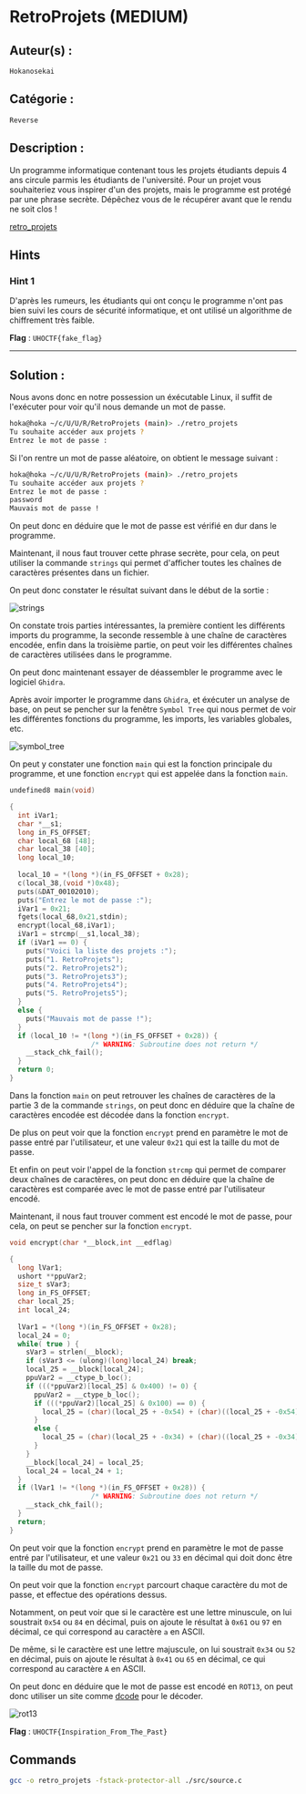 # RetroProjets (MEDIUM)

## Auteur(s) :

`Hokanosekai`

## Catégorie : 

`Reverse`

## Description :

Un programme informatique contenant tous les projets étudiants depuis 4 ans circule parmis les étudiants de l'université. Pour un projet vous souhaiteriez vous inspirer d'un des projets, mais le programme est protégé par une phrase secrète. Dépêchez vous de le récupérer avant que le
rendu ne soit clos !

[retro_projets](./retro_projets)

## Hints

### Hint 1

D'après les rumeurs, les étudiants qui ont conçu le programme n'ont pas bien suivi les cours de sécurité informatique, et ont utilisé un algorithme de chiffrement très faible.

**Flag** : `UHOCTF{fake_flag}`

---

## Solution :

Nous avons donc en notre possession un éxécutable Linux, il suffit de l'exécuter pour voir qu'il nous demande un mot de passe.

```bash
hoka@hoka ~/c/U/U/R/RetroProjets (main)> ./retro_projets
Tu souhaite accéder aux projets ?
Entrez le mot de passe :
```

Si l'on rentre un mot de passe aléatoire, on obtient le message suivant :

```bash
hoka@hoka ~/c/U/U/R/RetroProjets (main)> ./retro_projets
Tu souhaite accéder aux projets ?
Entrez le mot de passe :
password
Mauvais mot de passe !
```

On peut donc en déduire que le mot de passe est vérifié en dur dans le programme.

Maintenant, il nous faut trouver cette phrase secrète, pour cela, on peut utiliser la commande `strings` qui permet d'afficher toutes les chaînes de caractères présentes dans un fichier.

On peut donc constater le résultat suivant dans le début de la sortie :

![strings](https://i.imgur.com/0YURKTi.png)

On constate trois parties intéressantes, la première contient les différents imports du programme, la seconde ressemble à une chaîne de caractères encodée, enfin dans la troisième partie, on peut voir les différentes chaînes de caractères utilisées dans le programme.

On peut donc maintenant essayer de déassembler le programme avec le logiciel `Ghidra`.

Après avoir importer le programme dans `Ghidra`, et éxécuter un analyse de base, on peut se pencher sur la fenêtre `Symbol Tree` qui nous permet de voir les différentes fonctions du programme, les imports, les variables globales, etc.

![symbol_tree](https://i.imgur.com/0tTeXj2.png)

On peut y constater une fonction `main` qui est la fonction principale du programme, et une fonction `encrypt` qui est appelée dans la fonction `main`.

```c
undefined8 main(void)

{
  int iVar1;
  char *__s1;
  long in_FS_OFFSET;
  char local_68 [48];
  char local_38 [40];
  long local_10;
  
  local_10 = *(long *)(in_FS_OFFSET + 0x28);
  c(local_38,(void *)0x48);
  puts(&DAT_00102010);
  puts("Entrez le mot de passe :");
  iVar1 = 0x21;
  fgets(local_68,0x21,stdin);
  encrypt(local_68,iVar1);
  iVar1 = strcmp(__s1,local_38);
  if (iVar1 == 0) {
    puts("Voici la liste des projets :");
    puts("1. RetroProjets");
    puts("2. RetroProjets2");
    puts("3. RetroProjets3");
    puts("4. RetroProjets4");
    puts("5. RetroProjets5");
  }
  else {
    puts("Mauvais mot de passe !");
  }
  if (local_10 != *(long *)(in_FS_OFFSET + 0x28)) {
                    /* WARNING: Subroutine does not return */
    __stack_chk_fail();
  }
  return 0;
}
```
Dans la fonction `main` on peut retrouver les chaînes de caractères de la partie 3 de la commande `strings`, on peut donc en déduire que la chaîne de caractères encodée est décodée dans la fonction `encrypt`.

De plus on peut voir que la fonction `encrypt` prend en paramètre le mot de passe entré par l'utilisateur, et une valeur `0x21` qui est la taille du mot de passe.

Et enfin on peut voir l'appel de la fonction `strcmp` qui permet de comparer deux chaînes de caractères, on peut donc en déduire que la chaîne de caractères  est comparée avec le mot de passe entré par l'utilisateur encodé.

Maintenant, il nous faut trouver comment est encodé le mot de passe, pour cela, on peut se pencher sur la fonction `encrypt`.

```c
void encrypt(char *__block,int __edflag)

{
  long lVar1;
  ushort **ppuVar2;
  size_t sVar3;
  long in_FS_OFFSET;
  char local_25;
  int local_24;
  
  lVar1 = *(long *)(in_FS_OFFSET + 0x28);
  local_24 = 0;
  while( true ) {
    sVar3 = strlen(__block);
    if (sVar3 <= (ulong)(long)local_24) break;
    local_25 = __block[local_24];
    ppuVar2 = __ctype_b_loc();
    if (((*ppuVar2)[local_25] & 0x400) != 0) {
      ppuVar2 = __ctype_b_loc();
      if (((*ppuVar2)[local_25] & 0x100) == 0) {
        local_25 = (char)(local_25 + -0x54) + (char)((local_25 + -0x54) / 0x1a) * -0x1a + 'a';
      }
      else {
        local_25 = (char)(local_25 + -0x34) + (char)((local_25 + -0x34) / 0x1a) * -0x1a + 'A';
      }
    }
    __block[local_24] = local_25;
    local_24 = local_24 + 1;
  }
  if (lVar1 != *(long *)(in_FS_OFFSET + 0x28)) {
                    /* WARNING: Subroutine does not return */
    __stack_chk_fail();
  }
  return;
}
```

On peut voir que la fonction `encrypt` prend en paramètre le mot de passe entré par l'utilisateur, et une valeur `0x21` ou `33` en décimal qui doit donc être la taille du mot de passe.

On peut voir que la fonction `encrypt` parcourt chaque caractère du mot de passe, et effectue des opérations dessus.

Notamment, on peut voir que si le caractère est une lettre minuscule, on lui soustrait `0x54` ou `84` en décimal, puis on ajoute le résultat à `0x61` ou `97` en décimal, ce qui correspond au caractère `a` en ASCII.

De même, si le caractère est une lettre majuscule, on lui soustrait `0x34` ou `52` en décimal, puis on ajoute le résultat à `0x41` ou `65` en décimal, ce qui correspond au caractère `A` en ASCII.

On peut donc en déduire que le mot de passe est encodé en `ROT13`, on peut donc utiliser un site comme [dcode](https://www.dcode.fr/chiffre-rot-13) pour le décoder.

![rot13](https://i.imgur.com/yof5JKa.png)


**Flag** : `UHOCTF{Inspiration_From_The_Past}`

## Commands

```bash
gcc -o retro_projets -fstack-protector-all ./src/source.c
```
